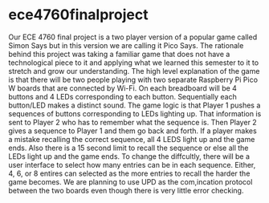 # ece4760finalproject
Our ECE 4760 final project is a two player version of a popular game called Simon Says but in this version we are calling it Pico Says. The rationale behind this project was taking a familiar game that does not have a technological piece to it and applying what we learned this semester to it to stretch and grow our understanding. The high level explanation of the game is that there will be two people playing with two separate Raspberry Pi Pico W boards that are connected by Wi-Fi. On each breadboard will be 4 buttons and 4 LEDs corresponding to each button. Sequentially each button/LED makes a distinct sound. The game logic is that Player 1 pushes a sequences of buttons corresponding to LEDs lighting up. That information is sent to Player 2 who has to remember what the sequence is. Then Player 2 gives a sequence to Player 1 and them go back and forth. If a player makes a mistake recalling the correct sequence, all 4 LEDS light up and the game ends. Also there is a 15 second limit to recall the sequence or else all the LEDs light up and the game ends. To change the diffcultly, there will be a user interface to select how many entries can be in each sequence. Either, 4, 6, or 8 entires can selected as the more entries to recall the harder the game becomes. We are planning to use UPD as the com,incation protocol between the two boards even though there is very little error checking.

